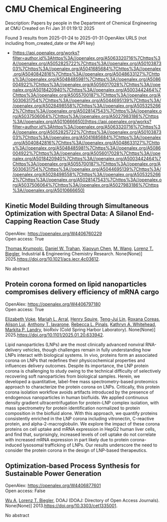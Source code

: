 # CMU Chemical Engineering
Description: Papers by people in the Department of Chemical Engineering at CMU
Created on Fri Jan 31 01:19:12 2025

Found 3 results from 2025-01-24 to 2025-01-31
OpenAlex URLS (not including from_created_date or the API key)
- [https://api.openalex.org/works?filter=author.id%3Ahttps%3A//openalex.org/A5063320716%7Chttps%3A//openalex.org/A5052825722%7Chttps%3A//openalex.org/A5010387303%7Chttps%3A//openalex.org/A5041685684%7Chttps%3A//openalex.org/A5040842816%7Chttps%3A//openalex.org/A5048633127%7Chttps%3A//openalex.org/A5048485981%7Chttps%3A//openalex.org/A5086004922%7Chttps%3A//openalex.org/A5056017028%7Chttps%3A//openalex.org/A5018420940%7Chttps%3A//openalex.org/A5003442464%7Chttps%3A//openalex.org/A5055700187%7Chttps%3A//openalex.org/A5030631754%7Chttps%3A//openalex.org/A5044695139%7Chttps%3A//openalex.org/A5028498558%7Chttps%3A//openalex.org/A5053252662%7Chttps%3A//openalex.org/A5028147543%7Chttps%3A//openalex.org/A5037506064%7Chttps%3A//openalex.org/A5027983186%7Chttps%3A//openalex.org/A5010666650](https://api.openalex.org/works?filter=author.id%3Ahttps%3A//openalex.org/A5063320716%7Chttps%3A//openalex.org/A5052825722%7Chttps%3A//openalex.org/A5010387303%7Chttps%3A//openalex.org/A5041685684%7Chttps%3A//openalex.org/A5040842816%7Chttps%3A//openalex.org/A5048633127%7Chttps%3A//openalex.org/A5048485981%7Chttps%3A//openalex.org/A5086004922%7Chttps%3A//openalex.org/A5056017028%7Chttps%3A//openalex.org/A5018420940%7Chttps%3A//openalex.org/A5003442464%7Chttps%3A//openalex.org/A5055700187%7Chttps%3A//openalex.org/A5030631754%7Chttps%3A//openalex.org/A5044695139%7Chttps%3A//openalex.org/A5028498558%7Chttps%3A//openalex.org/A5053252662%7Chttps%3A//openalex.org/A5028147543%7Chttps%3A//openalex.org/A5037506064%7Chttps%3A//openalex.org/A5027983186%7Chttps%3A//openalex.org/A5010666650)

## Kinetic Model Building through Simultaneous Optimization with Spectral Data: A Silanol End-Capping Reaction Case Study   

OpenAlex: https://openalex.org/W4406760229    
Open access: True
    
[Thomas Krumpolc](https://openalex.org/A5031420780), [Daniel W. Trahan](https://openalex.org/A5032222204), [Xiaoyun Chen](https://openalex.org/A5100702110), [M. Wang](https://openalex.org/A5101694733), [Lorenz T. Biegler](https://openalex.org/A5052825722), Industrial & Engineering Chemistry Research. None(None)] 2025.https://doi.org/10.1021/acs.iecr.4c03612.
    
No abstract    

    

## Protein corona formed on lipid nanoparticles compromises delivery efficiency of mRNA cargo   

OpenAlex: https://openalex.org/W4406797180    
Open access: True
    
[Elizabeth Voke](https://openalex.org/A5043095118), [Mariah L. Arral](https://openalex.org/A5049474410), [Henry Squire](https://openalex.org/A5083360462), [Teng-Jui Lin](https://openalex.org/A5015542317), [Roxana Coreas](https://openalex.org/A5018682157), [Alison Lui](https://openalex.org/A5041219650), [Anthony T. Iavarone](https://openalex.org/A5025340342), [Rebecca L. Pinals](https://openalex.org/A5019626105), [Kathryn A. Whitehead](https://openalex.org/A5010666650), [Markita P. Landry](https://openalex.org/A5045437202), bioRxiv (Cold Spring Harbor Laboratory). None(None)] 2025.https://doi.org/10.1101/2025.01.20.633942.
    
Lipid nanoparticles (LNPs) are the most clinically advanced nonviral RNA-delivery vehicles, though challenges remain in fully understanding how LNPs interact with biological systems. In vivo, proteins form an associated corona on LNPs that redefines their physicochemical properties and influences delivery outcomes. Despite its importance, the LNP protein corona is challenging to study owing to the technical difficulty of selectively recovering soft nanoparticles from biological samples. Herein, we developed a quantitative, label-free mass spectrometry-based proteomics approach to characterize the protein corona on LNPs. Critically, this protein corona isolation workflow avoids artifacts introduced by the presence of endogenous nanoparticles in human biofluids. We applied continuous density gradient ultracentrifugation for protein-LNP complex isolation, with mass spectrometry for protein identification normalized to protein composition in the biofluid alone. With this approach, we quantify proteins consistently enriched in the LNP corona including vitronectin, C-reactive protein, and alpha-2-macroglobulin. We explore the impact of these corona proteins on cell uptake and mRNA expression in HepG2 human liver cells, and find that, surprisingly, increased levels of cell uptake do not correlate with increased mRNA expression in part likely due to protein corona-induced lysosomal trafficking of LNPs. Our results underscore the need to consider the protein corona in the design of LNP-based therapeutics.    

    

## Optimization-based Process Synthesis for Sustainable Power Generation   

OpenAlex: https://openalex.org/W4406877601    
Open access: False
    
[Wu A](https://openalex.org/A5100551887), [Lorenz T. Biegler](https://openalex.org/A5052825722), DOAJ (DOAJ: Directory of Open Access Journals). None(None)] 2013.https://doi.org/10.3303/cet1335001.
    
No abstract    

    
